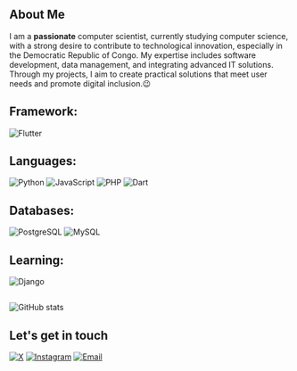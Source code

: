 ## About Me

I am a **passionate** computer scientist, currently studying computer science, with a strong desire to contribute to technological innovation, especially in the Democratic Republic of Congo. My expertise includes software development, data management, and integrating advanced IT solutions. Through my projects, I aim to create practical solutions that meet user needs and promote digital inclusion.😉
## Framework:
![Flutter](https://img.shields.io/badge/-Flutter-02569B?style=flat-square&logo=flutter&logoColor=white)

## Languages:
![Python](https://img.shields.io/badge/-Python-3776AB?style=flat-square&logo=python&logoColor=white)
![JavaScript](https://img.shields.io/badge/-JavaScript-F7DF1E?style=flat-square&logo=javascript&logoColor=black)
![PHP](https://img.shields.io/badge/-PHP-777BB4?style=flat-square&logo=php&logoColor=white)
![Dart](https://img.shields.io/badge/-Dart-0175C2?style=flat-square&logo=dart&logoColor=white)

## Databases:
![PostgreSQL](https://img.shields.io/badge/-PostgreSQL-4169E1?style=flat-square&logo=postgresql&logoColor=white)
![MySQL](https://img.shields.io/badge/-MySQL-4479A1?style=flat-square&logo=mysql&logoColor=white)

## Learning:
![Django](https://img.shields.io/badge/-Django-092E20?style=flat-square&logo=django&logoColor=white)


## 

![GitHub stats](https://github-readme-stats.vercel.app/api?username=eliezermga&show_icons=true&theme=tokyonight)


## Let's get in touch

<p align="left">
  <a href="https://x.com/EliezerMga"><img alt="X" src="https://img.shields.io/badge/EliezerMga-000000?style=flat-square&logo=x&logoColor=white"></a>
  <a href="https://instagram.com/eliezer_mga"><img alt="Instagram" src="https://img.shields.io/badge/Eliezer_Mga-E1306C?style=flat-square&logo=instagram&logoColor=white"></a>
  <a href="mailto:eliezermunung@outlook.fr">
    <img alt="Email" src="https://img.shields.io/badge/Email-Eliezer-0078D4?style=flat-square&logo=microsoft-outlook&logoColor=white"></a>
</p>
